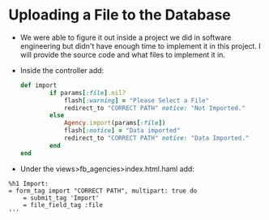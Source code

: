 # Uploading a File to the Database
  * We were able to figure it out inside a project we did in software engineering but didn't have enough time to implement it in this project. I will provide the source code and what files to implement it in.
  * Inside the controller add:
  
    ```ruby
    def import
            if params[:file].nil?
                flash[:warning] = "Please Select a File"
                redirect_to "CORRECT PATH" notice: "Not Imported."
            else
                Agency.import(params[:file])
                flash[:notice] = "Data imported"
                redirect_to "CORRECT PATH" notice: "Data Imported."
            end
    end
    ```
  * Under the views>fb_agencies>index.html.haml add:
  ```haml
  %h1 Import:
  = form_tag import "CORRECT PATH", multipart: true do
      = submit_tag 'Import'
      = file_field_tag :file
  '''
  
    
  
